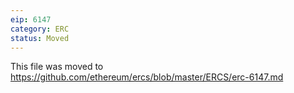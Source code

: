 ```yaml
---
eip: 6147
category: ERC
status: Moved
---
```


This file was moved to https://github.com/ethereum/ercs/blob/master/ERCS/erc-6147.md
